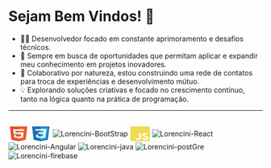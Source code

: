 # Sejam Bem Vindos! 👋

- 👨‍💻 Desenvolvedor focado em constante aprimoramento e desafios técnicos.
- 🚀 Sempre em busca de oportunidades que permitam aplicar e expandir meu conhecimento em projetos inovadores.
- 🤝 Colaborativo por natureza, estou construindo uma rede de contatos para troca de experiências e desenvolvimento mútuo.
- 💡 Explorando soluções criativas e focado no crescimento contínuo, tanto na lógica quanto na prática de programação.
***
<div style="display: inline_block"><br>  
  <img align="center" alt="Lorencini-HTML" height="30" width="40" src="https://raw.githubusercontent.com/devicons/devicon/master/icons/html5/html5-original.svg">
  <img align="center" alt="Lorencini-CSS" height="30" width="40" src="https://raw.githubusercontent.com/devicons/devicon/master/icons/css3/css3-original.svg">
  <img align="center" alt="Lorencini-BootStrap" height="30" width="40" src="https://cdn.jsdelivr.net/gh/devicons/devicon/icons/bootstrap/bootstrap-original.svg">
  <img align="center" alt="Lorencini-Js" height="30" width="40" src="https://raw.githubusercontent.com/devicons/devicon/master/icons/javascript/javascript-plain.svg">
  <img align="center" alt="Lorencini-React" height="30" width="40" src="https://cdn.jsdelivr.net/gh/devicons/devicon/icons/react/react-original.svg">
  <img align="center" alt="Lorencini-Angular" height="30" width="40" src="https://cdn.jsdelivr.net/gh/devicons/devicon/icons/angularjs/angularjs-original.svg">
  <img align="center" alt="Lorencini-java" height="30" width="40" src="https://cdn.jsdelivr.net/gh/devicons/devicon@latest/icons/java/java-original-wordmark.svg">          
  <img align="center" alt="Lorencini-postGre" height="30" width="40" src="https://cdn.jsdelivr.net/gh/devicons/devicon@latest/icons/postgresql/postgresql-original-wordmark.svg">         
  <img align="center" alt="Lorencini-firebase" height="30" width="40" src="https://cdn.jsdelivr.net/gh/devicons/devicon@latest/icons/firebase/firebase-original-wordmark.svg">         
</div>





